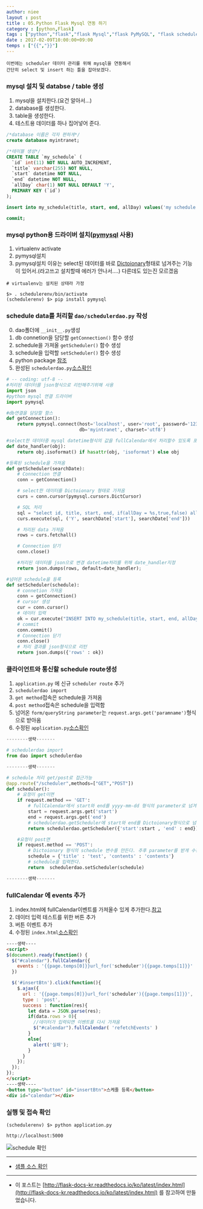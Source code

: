```yaml
---
author: niee
layout : post
title : 05.Python Flask Mysql 연동 하기
category : [python,Flask]
tags : ["python","flask","flask Mysql","flask PyMySQL", "flask scheduler"]
date : 2017-02-09T10:00:00+09:00
temps : ["{{","}}"]
---
```


```
이번에는 scheduler 데이터 관리를 위해 mysql을 연동해서
간단히 select 및 insert 하는 틀을 잡아보겠다.
```

### mysql 설치 및 databse / table 생성
1. mysql을 설치한다.(요건 알아서...)
2. database를 생성한다.
3. table을 생성한다.
4. 테스트용 데이터를 하나 집어넣어 준다.

```sql
/*database 이름은 각자 편하게*/
create database myintranet;

/*테이블 생성*/
CREATE TABLE `my_schedule` (
  `id` int(11) NOT NULL AUTO_INCREMENT,
  `title` varchar(255) NOT NULL,
  `start` datetime NOT NULL,
  `end` datetime NOT NULL,
  `allDay` char(1) NOT NULL DEFAULT 'Y',
  PRIMARY KEY (`id`)
);

insert into my_schedule(title, start, end, allDay) values('my schedule', now(), now(), 'Y');

commit;
```

### mysql python용 드라이버 설치([pymysql](https://github.com/PyMySQL/PyMySQL) 사용)
1. virtualenv activate
2. pymysql설치
3. pymysql설치 이유는 select된 데이터를 바로 [Dictoionary](https://wikidocs.net/16)형태로 넘겨주는 기능이 있어서.(라고쓰고 설치할때 에러가 안나서....) 다른데도 있는진 모르겠음

```
# virtualenv는 설치된 상태라 가정

$> . schedulerenv/bin/activate
(schedulerenv) $> pip install pymysql
```

### schedule data를 처리할 ```dao/schedulerdao.py``` 작성
0. dao폴더에 ```__init__.py```생성
1. db connetion을 담당할 ```getConnection()``` 함수 생성
2. schedule을 가져올 ```getScheduler()``` 함수 생성
3. schedule을 입력할 ```setScheduler()``` 함수 생성
4. python package [참조](https://wikidocs.net/1418)
5. 완성된 ```schedulerdao.py```[소스확인](https://github.com/ParkMinKyu/scheduler/blob/master/dao/schedulerdao.py)

```python
# -- coding: utf-8 --
#처리된 데이터를 json형식으로 리턴해주기위해 사용
import json
#python mysql 연결 드라이버
import pymysql

#db연결을 담당할 함스
def getConnection():
    return pymysql.connect(host='localhost', user='root', password='123456',
                           db='myintranet', charset='utf8')

#select한 데이터중 mysql datetime형식의 값을 fullCalendar에서 처리할수 있도록 포멧 변경
def date_handler(obj):
    return obj.isoformat() if hasattr(obj, 'isoformat') else obj

#등록된 schedule을 가져옴
def getScheduler(searchDate):
    # Connection 연결
    conn = getConnection()

    # select한 데이터를 Dictoionary 형태로 가져옴
    curs = conn.cursor(pymysql.cursors.DictCursor)

    # SQL 처리
    sql = "select id, title, start, end, if(allDay = %s,true,false) allDay from my_schedule where to_days(start) >= to_days(%s) and to_days(end) <= to_days(%s)"
    curs.execute(sql, ('Y', searchDate['start'], searchDate['end']))

    # 처리된 data 가져옴
    rows = curs.fetchall()

    # Connection 닫기
    conn.close()

    #처리된 데이터를 json으로 변경 datetime처리를 위해 date_handler지정
    return json.dumps(rows, default=date_handler);

#넘어온 schedule을 등록
def setScheduler(schedule):
    # connetion 가져옴
    conn = getConnection()
    # cursor 생성
    cur = conn.cursor()
    # 데이터 입력
    ok = cur.execute("INSERT INTO my_schedule(title, start, end, allDay) VALUES (%s, now(), now(), 'Y')",(schedule['title']))
    # commit
    conn.commit()
    # Connection 닫기
    conn.close()
    # 처리 결과를 json형식으로 리턴
    return json.dumps({'rows' : ok})
```

### 클라이언트와 통신할  schedule route생성
1. ```application.py``` 에 신규 ```scheduler route``` 추가
2. ```schedulerdao import```
3. ```get method```접속은 schedule을 가져옴
4. ```post method```접속은 schedule을 입력함
5. 넘어온 ```form/queryString parameter```는 ```request.args.get('paramname')```형식으로 받아옴
6. 수정된 ```application.py```[소스확인](https://github.com/ParkMinKyu/scheduler/blob/master/application.py)

```python
--------생략-------

# schedulerdao import
from dao import schedulerdao

--------생략-------

# schedule 처리 get/post로 접근가능
@app.route("/scheduler",methods=["GET","POST"])
def scheduler():
    # 요청이 get이면
    if request.method == 'GET':
        # fullCalendar에서 start와 end를 yyyy-mm-dd 형식의 parameter로 넘겨준다.
        start = request.args.get('start')
        end = request.args.get('end')
        # schedulerdao.getScheduler에 start와 end를 Dictoionary형식으로 넘겨준다.
        return schedulerdao.getScheduler({'start':start , 'end' : end})

    #요청이 post면
    if request.method == 'POST':
        # Dictoionary 형식의 schedule 변수를 만든다. 추후 parameter를 받게 수정예정
        schedule = {'title' : 'test', 'contents' : 'contents'}
        # schedule을 입력한다.
        return  schedulerdao.setScheduler(schedule)

--------생략-------
```

### fullCalendar 에 events 추가
1. index.html에 fullCalendar이벤트를 가져올수 있게 추가한다.[참고](https://fullcalendar.io/docs/event_data/events_json_feed/)
2. 데이터 입력 테스트를 위한 버튼 추가
3. 버튼 이벤트 추가
4. 수정된 ```index.html```[소스확인](https://github.com/ParkMinKyu/scheduler/blob/master/templates/index.html)

```html
----생략----
<script>
$(document).ready(function() {
  $("#calendar").fullCalendar({
    events : '{{page.temps[0]}}url_for('scheduler'){{page.temps[1]}}'
  })

  $('#insertBtn').click(function(){
    $.ajax({
      url : '{{page.temps[0]}}url_for('scheduler'){{page.temps[1]}}',
      type : 'post',
      success : function(res){
        let data = JSON.parse(res);
        if(data.rows > 0){
          //데이터가 입력되면 이벤트를 다시 가져옴
          $("#calendar").fullCalendar( 'refetchEvents' )
        }
        else{
          alert('실패');
        }
      }
    });
  });
});
</script>
----생략----
<button type="button" id="insertBtn">스케줄 등록</button>
<div id="calendar"></div>

```

### 실행 및 접속 확인

```
(schedulerenv) $> python application.py

http://localhost:5000
```

![schedule 확인](/images/python/scheduler/3.png)

----------

- [샘플 소스 확인](https://github.com/ParkMinKyu/scheduler)

----------

- 이 포스트는 [http://flask-docs-kr.readthedocs.io/ko/latest/index.html](http://flask-docs-kr.readthedocs.io/ko/latest/index.html) 를 참고하여 만들었습니다.
